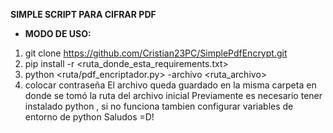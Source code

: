 
**SIMPLE SCRIPT PARA CIFRAR PDF**
- **MODO DE USO:**
1. git clone https://github.com/Cristian23PC/SimplePdfEncrypt.git
2. pip install -r <ruta_donde_esta_requirements.txt> 
3. python <ruta/pdf_encriptador.py> -archivo <ruta_archivo>
4. colocar contraseña
El archivo queda guardado en la misma carpeta en donde se tomó la ruta del archivo inicial
Previamente es necesario tener instalado python , si no funciona tambien configurar variables de entorno de python
Saludos =D!

